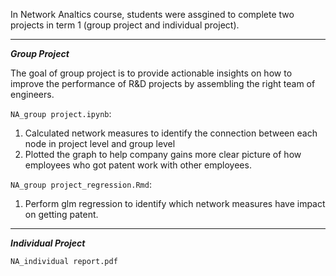 In Network Analtics course, students were assgined to complete two projects in term 1 (group project and individual project).

------------------

***Group Project***

The goal of group project is to provide actionable insights on how to improve the performance of R&D projects by assembling the right team of engineers.

```NA_group project.ipynb```: 

1. Calculated network measures to identify the connection between each node in project level and group level
2. Plotted the graph to help company gains more clear picture of how employees who got patent work with other employees.

```NA_group project_regression.Rmd```:
1. Perform glm regression to identify which network measures have impact on getting patent.

-------------------

***Individual Project***

```NA_individual report.pdf```
